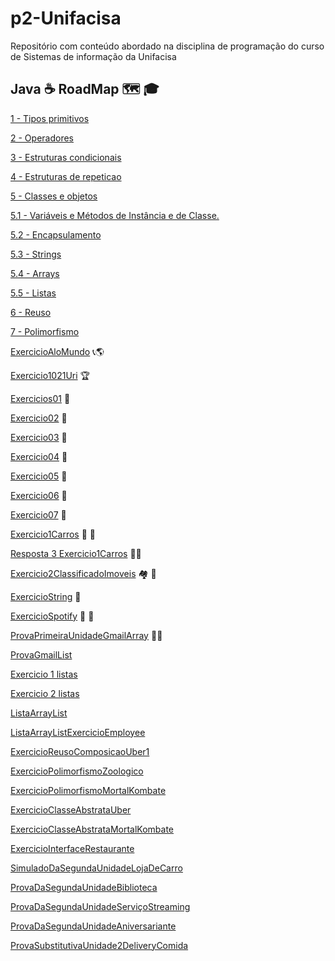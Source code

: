 # p2-Unifacisa
Repositório com conteúdo abordado na disciplina de programação do curso de Sistemas de informação da Unifacisa

## Java :coffee: RoadMap :world_map: :mortar_board:


[1 - Tipos primitivos](https://github.com/wagnersistemalima/p2-Unifacisa/blob/master/conteudo/TiposPrimitivos.md) 

[2 - Operadores](https://github.com/wagnersistemalima/p2-Unifacisa/blob/master/conteudo/operadores.md)

[3 - Estruturas condicionais](https://github.com/wagnersistemalima/p2-Unifacisa/blob/master/conteudo/Estruturas-Condicionais.md)

[4 - Estruturas de repeticao](https://github.com/wagnersistemalima/p2-Unifacisa/blob/master/conteudo/Estruturas-de-Repeticao.md)

[5 - Classes e objetos](https://github.com/wagnersistemalima/p2-Unifacisa/blob/master/conteudo/Classes-Objetos.md)

[5.1 - Variáveis e Métodos de Instância e de Classe.](https://github.com/wagnersistemalima/p2-Unifacisa/blob/master/conteudo/VariaveisEMetodosDeInstanciaDeClasse.md)

[5.2 - Encapsulamento](https://github.com/wagnersistemalima/p2-Unifacisa/blob/master/conteudo/Encapsulamento.md)

[5.3 - Strings](https://github.com/wagnersistemalima/p2-Unifacisa/blob/master/conteudo/Strings.md)

[5.4 - Arrays](https://github.com/wagnersistemalima/p2-Unifacisa/blob/master/conteudo/Arrays.md)

[5.5 - Listas](https://github.com/wagnersistemalima/p2-Unifacisa/blob/master/conteudo/Listas.md)

[6 - Reuso](https://github.com/wagnersistemalima/p2-Unifacisa/blob/master/conteudo/Reuso.md)

[7 - Polimorfismo](https://github.com/wagnersistemalima/p2-Unifacisa/blob/master/conteudo/Polimorfismo.md)

[ExercicioAloMundo](https://github.com/wagnersistemalima/p2-Unifacisa/blob/master/aloMundo/src/application/Program.java) :telephone_receiver::earth_americas:

[Exercicio1021Uri](https://github.com/wagnersistemalima/p2-Unifacisa/blob/master/exercicioUri1021/src/Main.java) :trophy:

[Exercicios01](https://github.com/wagnersistemalima/p2-Unifacisa/blob/master/exercicio01/src/application/Program.java) :1st_place_medal:

[Exercicio02](https://github.com/wagnersistemalima/p2-Unifacisa/blob/master/exercicio02/src/application/Program.java) :1st_place_medal:

[Exercicio03](https://github.com/wagnersistemalima/p2-Unifacisa/blob/master/exercicio03/src/application/Program.java) :1st_place_medal:

[Exercicio04](https://github.com/wagnersistemalima/p2-Unifacisa/blob/master/exercicio04/src/application/Program.java) :1st_place_medal:

[Exercicio05](https://github.com/wagnersistemalima/p2-Unifacisa/blob/master/exercicio05/src/application/Program.java) :1st_place_medal:

[Exercicio06](https://github.com/wagnersistemalima/p2-Unifacisa/blob/master/exercicio06/src/application/Program.java) :1st_place_medal:

[Exercicio07](https://github.com/wagnersistemalima/p2-Unifacisa/blob/master/exercicio07/src/application/Program.java) :1st_place_medal:

[Exercicio1Carros](https://github.com/wagnersistemalima/p2-Unifacisa/tree/master/exercicio1Carro/src) :red_car: :blue_car:

[Resposta 3 Exercicio1Carros](https://github.com/wagnersistemalima/p2-Unifacisa/blob/master/exercicio1Carro/src/descricao.md) :student:

[Exercicio2ClassificadoImoveis](https://github.com/wagnersistemalima/p2-Unifacisa/tree/master/exercicio2Imovel/src) :houses: :hotel:

[ExercicioString](https://github.com/wagnersistemalima/p2-Unifacisa/tree/master/exercicioStrings/src) :ticket:

[ExercicioSpotify](https://github.com/wagnersistemalima/p2-Unifacisa/tree/master/exercicioEncapsulamento1spotfy/src) :saxophone: :guitar:

[ProvaPrimeiraUnidadeGmailArray](https://github.com/wagnersistemalima/p2-Unifacisa/tree/master/provaGmailArray) :student:

[ProvaGmailList](https://github.com/wagnersistemalima/p2-Unifacisa/tree/master/provaGmailList)

[Exercicio 1 listas](https://github.com/wagnersistemalima/p2-Unifacisa/tree/master/exercicio1Listas)

[Exercicio 2 listas](https://github.com/wagnersistemalima/p2-Unifacisa/tree/master/exercicio2Listas)

[ListaArrayList](https://github.com/wagnersistemalima/p2-Unifacisa/tree/master/listaArrayLista)

[ListaArrayListExercicioEmployee](https://github.com/wagnersistemalima/p2-Unifacisa/tree/master/listaArraylistaExercicioEmplooy)

[ExercicioReusoComposicaoUber1](https://github.com/wagnersistemalima/p2-Unifacisa/tree/master/exercicioReusoComposicaoUber)

[ExercicioPolimorfismoZoologico](https://github.com/wagnersistemalima/p2-Unifacisa/tree/master/exercicioPolimorfismoAnimal)

[ExercicioPolimorfismoMortalKombate](https://github.com/wagnersistemalima/p2-Unifacisa/tree/master/exercicioPolimorfismoMortalKombate)

[ExercicioClasseAbstrataUber](https://github.com/wagnersistemalima/p2-Unifacisa/tree/master/exercicioClasseAbstrataUber)

[ExercicioClasseAbstrataMortalKombate](https://github.com/wagnersistemalima/p2-Unifacisa/tree/master/exercicioClasseAbstrataMortalKombate)

[ExercicioInterfaceRestaurante](https://github.com/wagnersistemalima/p2-Unifacisa/tree/master/exercicioInterfaceRestaurante)

[SimuladoDaSegundaUnidadeLojaDeCarro](https://github.com/wagnersistemalima/p2-Unifacisa/tree/master/simuladoProva2Periodo)

[ProvaDaSegundaUnidadeBiblioteca](https://github.com/wagnersistemalima/p2-Unifacisa/tree/master/prova2Biblioteca)

[ProvaDaSegundaUnidadeServiçoStreaming](https://github.com/wagnersistemalima/p2-Unifacisa/tree/master/prova2ServicoStreaming)

[ProvaDaSegundaUnidadeAniversariante](https://github.com/wagnersistemalima/p2-Unifacisa/tree/master/prova2Aniverssariante)

[ProvaSubstitutivaUnidade2DeliveryComida](https://github.com/wagnersistemalima/p2-Unifacisa/tree/master/Prova2DeliveryComida)
